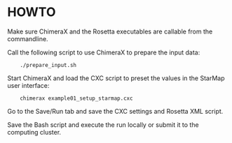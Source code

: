 # HOWTO

Make sure ChimeraX and the Rosetta executables are callable from the commandline.

Call the following script to use ChimeraX to prepare the input data:
```
    ./prepare_input.sh
```

Start ChimeraX and load the CXC script to preset the values in the StarMap user interface:
```
    chimerax example01_setup_starmap.cxc
```

Go to the Save/Run tab and save the CXC settings and Rosetta XML script.

Save the Bash script and execute the run locally or submit it to the computing cluster.

